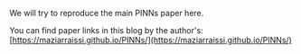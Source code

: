 We will try to reproduce the main PINNs paper here.

You can find paper links in this blog by the author's: [https://maziarraissi.github.io/PINNs/](https://maziarraissi.github.io/PINNs/)